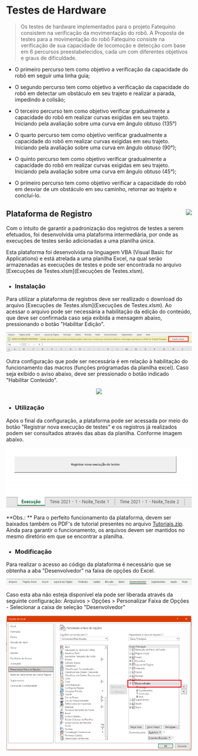 # Testes de Hardware

> Os testes de hardware implementados para o projeto Fatequino consistem na verificação da movimentação do robô.
A Proposta de testes para a movimentação do robô Fatequino consiste na verificação de sua capacidade de locomoção e detecção com base em 6 percursos preestabelecidos, cada um com diferentes objetivos e graus de dificuldade.

* O primeiro percurso tem como objetivo a verificação da capacidade do robô em seguir uma linha guia;

* O segundo percurso tem como objetivo a verificação da capacidade do robô em detectar um obstáculo em seu trajeto e realizar a parada, impedindo a colisão;

* O terceiro percurso tem como objetivo verificar gradualmente a capacidade do robô em realizar curvas exigidas em seu trajeto. Iniciando pela avaliação sobre uma curva em ângulo obtuso (135°)

* O quarto percurso tem como objetivo verificar gradualmente a capacidade do robô em realizar curvas exigidas em seu trajeto. Iniciando pela avaliação sobre uma curva em ângulo obtuso (90°);

* O quinto percurso tem como objetivo verificar gradualmente a capacidade do robô em realizar curvas exigidas em seu trajeto. Iniciando pela avaliação sobre uma curva em ângulo obtuso (45°);

* O primeiro percurso tem como objetivo verificar a capacidade do robô em desviar de um obstáculo em seu caminho, retornar ao trajeto e concluí-lo.

## Plataforma de Registro <img src="https://img.icons8.com/color/48/000000/ms-excel.png" align="right" height="50px"/>


Com o intuito de garantir a padronização dos registros de testes a serem efetuados, foi desenvolvida uma plataforma intermediária, por onde as execuções de testes serão adicionadas a uma planilha única.

Esta plataforma foi desenvolvida na linguagem VBA (Visual Basic for Applications) e está atrelada a uma planilha Excel, na qual serão armazenadas as execuções de testes e pode ser encontrada no arquivo [Execuções de Testes.xlsm](Execuções de Testes.xlsm).

- ### Instalação

Para utilizar a plataforma de registros deve ser reallizado o download do arquivo [Execuções de Testes.xlsm](Execuções de Testes.xlsm). Ao acessar o arquivo pode ser necessária a habilitação da edição do conteúdo, que deve ser confirmada caso seja exibida a mensagem abaixo, pressionando o botão "Habilitar Edição".

<p align="center">
  <img src="mdfiles/HabilitarEdicao.png"/> 
</p>

Outra configuração que pode ser necessária é em relação à habilitação do funcionamento das macros (funções prógramadas da planilha excel).
Caso seja exibido o aviso abaixo, deve ser pressionado o botão indicado "Habilitar Conteúdo".

<p align="center">
  <img src="mdfiles/HabilitarConteúdo.png"/> 
</p>

- ### Utilização

Após o final da configuração, a plataforma pode ser acessada por meio do botão "Registrar nova execução de testes" e os registros já realizados podem ser consultados através das abas da planilha. Conforme imagem abaixo.

<p align="center">
  <img src="mdfiles/Botao.png"/> <img src="mdfiles/Abas.png"/> 
</p>

**Obs.: ** Para o perfeito funcionamento da plataforma, devem ser baixados também os PDF's de tutorial presentes no arquivo [Tutoriais.zip](Tutoriais.zip). Ainda para garantir o funcionamento, os arquivos devem ser mantidos no mesmo diretório em que se encontrar a planilha.

- ### Modificação

Para realizar o acesso ao código da plataforma é necessário que se obtenha a aba "Desenvolvedor" na faixa de opções do Excel.

<p align="center">
  <img src="mdfiles/Desenvolvedor.png"/>
</p>

Caso esta aba não esteja disponível ela pode ser liberada através da seguinte configuração:
Arquivos > Opções > Personalizar Faixa de Opções - Selecionar a caixa de seleção "Desenvolvedor"

<p align="center">
  <img src="mdfiles/Configuração.png"/>
</p>
